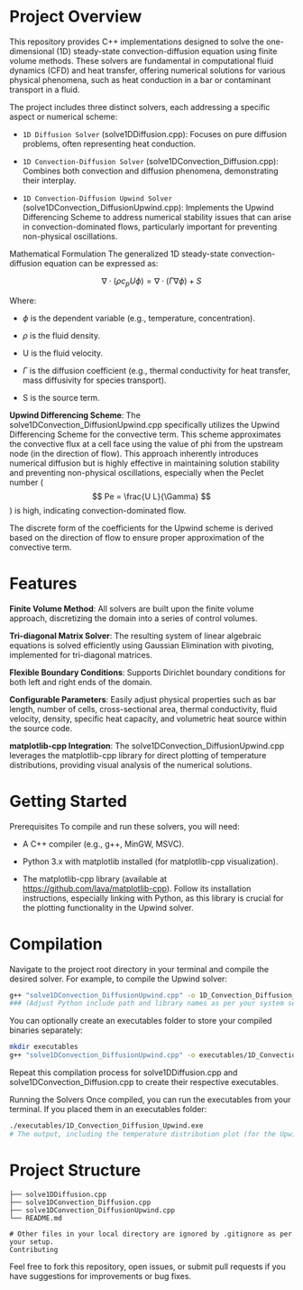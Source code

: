 # Project Overview

This repository provides C++ implementations designed to solve the one-dimensional (1D) steady-state convection-diffusion equation using finite volume methods. These solvers are fundamental in computational fluid dynamics (CFD) and heat transfer, offering numerical solutions for various physical phenomena, such as heat conduction in a bar or contaminant transport in a fluid.

The project includes three distinct solvers, each addressing a specific aspect or numerical scheme:

- `1D Diffusion Solver` (solve1DDiffusion.cpp): Focuses on pure diffusion problems, often representing heat conduction.

- `1D Convection-Diffusion Solver` (solve1DConvection_Diffusion.cpp): Combines both convection and diffusion phenomena, demonstrating their interplay.

- `1D Convection-Diffusion Upwind Solver` (solve1DConvection_DiffusionUpwind.cpp): Implements the Upwind Differencing Scheme to address numerical stability issues that can arise in convection-dominated flows, particularly important for preventing non-physical oscillations.

Mathematical Formulation
The generalized 1D steady-state convection-diffusion equation can be expressed as:

$$ \nabla \cdot (\rho c_p U \phi) = \nabla \cdot (\Gamma \nabla \phi) + S $$

Where:

- $\phi$ is the dependent variable (e.g., temperature, concentration).

- $\rho$ is the fluid density.

- U is the fluid velocity.

- $\Gamma$ is the diffusion coefficient (e.g., thermal conductivity for heat transfer, mass diffusivity for species transport).

- S is the source term.

**Upwind Differencing Scheme**: 
The solve1DConvection_DiffusionUpwind.cpp specifically utilizes the Upwind Differencing Scheme for the convective term. This scheme approximates the convective flux at a cell face using the value of 
phi from the upstream node (in the direction of flow). This approach inherently introduces numerical diffusion but is highly effective in maintaining solution stability and preventing non-physical oscillations, especially when the Peclet number ($$ Pe = \frac{U L}{\Gamma} $$) is high, indicating convection-dominated flow.

The discrete form of the coefficients for the Upwind scheme is derived based on the direction of flow to ensure proper approximation of the convective term.

# Features

**Finite Volume Method**: All solvers are built upon the finite volume approach, discretizing the domain into a series of control volumes.

**Tri-diagonal Matrix Solver**: The resulting system of linear algebraic equations is solved efficiently using Gaussian Elimination with pivoting, implemented for tri-diagonal matrices.

**Flexible Boundary Conditions**: Supports Dirichlet boundary conditions for both left and right ends of the domain.

**Configurable Parameters**: Easily adjust physical properties such as bar length, number of cells, cross-sectional area, thermal conductivity, fluid velocity, density, specific heat capacity, and volumetric heat source within the source code.

**matplotlib-cpp Integration**: The solve1DConvection_DiffusionUpwind.cpp leverages the matplotlib-cpp library for direct plotting of temperature distributions, providing visual analysis of the numerical solutions.

# Getting Started

Prerequisites
To compile and run these solvers, you will need:

- A C++ compiler (e.g., g++, MinGW, MSVC).

- Python 3.x with matplotlib installed (for matplotlib-cpp visualization).

- The matplotlib-cpp library (available at https://github.com/lava/matplotlib-cpp). Follow its installation instructions, especially linking with Python, as this library is crucial for the plotting functionality in the Upwind solver.

# Compilation
Navigate to the project root directory in your terminal and compile the desired solver. For example, to compile the Upwind solver:

```bash
g++ "solve1DConvection_DiffusionUpwind.cpp" -o 1D_Convection_Diffusion_Upwind.exe -lmatplotlib-cpp -I/usr/include/python3.8 -lpython3.8
### (Adjust Python include path and library names as per your system setup and OS)
```
You can optionally create an executables folder to store your compiled binaries separately:

```bash
mkdir executables
g++ "solve1DConvection_DiffusionUpwind.cpp" -o executables/1D_Convection_Diffusion_Upwind.exe ...
```

Repeat this compilation process for solve1DDiffusion.cpp and solve1DConvection_Diffusion.cpp to create their respective executables.

Running the Solvers
Once compiled, you can run the executables from your terminal. If you placed them in an executables folder:

```bash
./executables/1D_Convection_Diffusion_Upwind.exe
# The output, including the temperature distribution plot (for the Upwind solver), will be displayed.
```

# Project Structure
```.
├── solve1DDiffusion.cpp
├── solve1DConvection_Diffusion.cpp
├── solve1DConvection_DiffusionUpwind.cpp
└── README.md

# Other files in your local directory are ignored by .gitignore as per your setup.
Contributing
```

Feel free to fork this repository, open issues, or submit pull requests if you have suggestions for improvements or bug fixes.